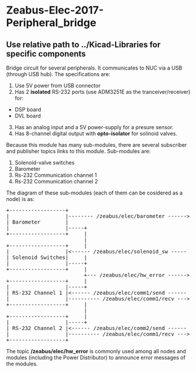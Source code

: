 # Zeabus-Elec-2017-Peripheral_bridge
## Use relative path to ../Kicad-Libraries for specific components
Bridge circuit for several peripherals. It communicates to NUC via a USB (through USB hub). The specifications are:
1. Use 5V power from USB connector
2. Has 2 **isolated** RS-232 ports (use ADM3251E as the tranceiver/receiver) for:
 * DSP board
 * DVL board
3. Has an analog input and a 5V power-supply for a presure sensor.
4. Has 8-channel digital output with **opto-isolator** for solinoid valves.

Because this module has many sub-modules, there are several subscriber and publisher topics links to this module. Sub-modules are:
1. Solenoid-valve switches
2. Barometer
3. Rs-232 Communication channel 1
4. Rs-232 Communication channel 2

The diagram of these sub-modules (each of them can be cosidered as a node) is as:

<pre>
+------------------+
|                  |-------- /zeabus/elec/barometer ------&gt;
| Barometer        |
|                  |-----+
+------------------+     |
                         |
+------------------+     |
|                  |&lt;------ /zeabus/elec/solenoid_sw -----
| Solenoid Switches|     |
|                  |-----+
+------------------+     |
                         +--- /zeabus/elec/hw_error ------&gt;
+------------------+     |
|                  |-----+ 
| RS-232 Channel 1 |&lt;------ /zeabus/elec/comm1/send ------
|                  |---------- /zeabus/elec/comm1/recv ---&gt;
+------------------+     |
                         |
+------------------+     |
|                  |-----+
| RS-232 Channel 2 |&lt;------ /zeabus/elec/comm2/send ------
|                  |---------- /zeabus/elec/comm1/recv ---&gt;
+------------------+
</pre>

The topic **/zeabus/elec/hw_error** is commonly used among all nodes and modules (including the Power Distributor) to announce error messages of the modules. 
